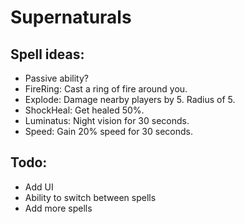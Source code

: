 # Supernaturals
## Spell ideas:

- Passive ability?
- FireRing: Cast a ring of fire around you.
- Explode: Damage nearby players by 5. Radius of 5.
- ShockHeal: Get healed 50%.
- Luminatus: Night vision for 30 seconds.
- Speed: Gain 20% speed for 30 seconds.

## Todo: 
- Add UI
- Ability to switch between spells
- Add more spells

